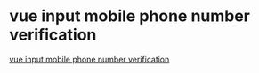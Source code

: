 # vue input mobile phone number verification
[vue input mobile phone number verification](https://aiwithcloud.com/2022/09/19/vue_input_mobile_phone_number_verification/)